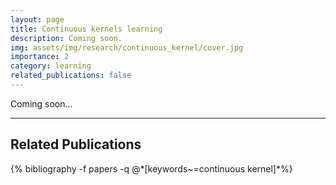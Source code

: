 ```yaml
---
layout: page
title: Continuous kernels learning
description: Coming soon.
img: assets/img/research/continuous_kernel/cover.jpg
importance: 2
category: learning
related_publications: false
---
```



Coming soon...


---
<h2>Related Publications</h2>
<div class="publications">
  {% bibliography -f papers -q @*[keywords~=continuous kernel]*%}
</div>